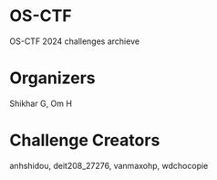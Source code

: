 # OS-CTF
OS-CTF 2024 challenges archieve

# Organizers
Shikhar G, Om H

# Challenge Creators
anhshidou, deit208_27276, vanmaxohp, wdchocopie
